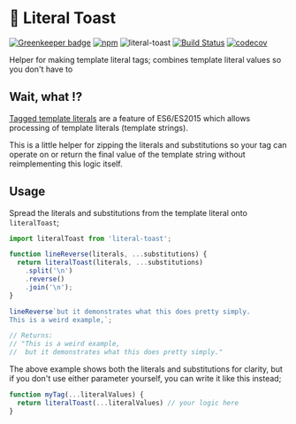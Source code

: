 # 🍞 Literal Toast

[![Greenkeeper badge](https://badges.greenkeeper.io/ticky/literal-toast.svg)](https://greenkeeper.io/)
[![npm](https://img.shields.io/npm/v/literal-toast.svg?maxAge=2592000)](https://www.npmjs.com/package/literal-toast) ![literal-toast](https://img.shields.io/npm/l/literal-toast.svg?maxAge=2592000)  [![Build Status](https://travis-ci.org/ticky/literal-toast.svg?branch=master)](https://travis-ci.org/ticky/literal-toast) [![codecov](https://codecov.io/gh/ticky/literal-toast/branch/master/graph/badge.svg)](https://codecov.io/gh/ticky/literal-toast)

Helper for making template literal tags; combines template literal values so you don't have to

## Wait, what ⁉️

[Tagged template literals](https://developer.mozilla.org/en-US/docs/Web/JavaScript/Reference/Template_literals#Tagged_template_literals) are a feature of ES6/ES2015 which allows processing of template literals (template strings).

This is a little helper for zipping the literals and substitutions so your tag can operate on or return the final value of the template string without reimplementing this logic itself.

## Usage

Spread the literals and substitutions from the template literal onto `literalToast`;

```javascript
import literalToast from 'literal-toast';

function lineReverse(literals, ...substitutions) {
  return literalToast(literals, ...substitutions)
    .split('\n')
    .reverse()
    .join('\n');
}

lineReverse`but it demonstrates what this does pretty simply.
This is a weird example,`;

// Returns:
// "This is a weird example,
//  but it demonstrates what this does pretty simply."

```

The above example shows both the literals and substitutions for clarity, but if you don't use either parameter yourself, you can write it like this instead;

```javascript
function myTag(...literalValues) {
  return literalToast(...literalValues) // your logic here
}
```
